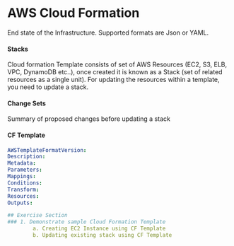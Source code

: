 # AWS Cloud Formation
End state of the Infrastructure. Supported formats are Json or YAML.
#### Stacks
Cloud formation Template consists of set of AWS Resources (EC2, S3, ELB, VPC, DynamoDB etc..), once created it is known as a Stack (set of related resources as a single unit). For updating the resources within a template, you need to update a stack.
#### Change Sets
Summary of proposed changes before updating a stack 
#### CF Template
```yaml
AWSTemplateFormatVersion:
Description:
Metadata:
Parameters:
Mappings:
Conditions:
Transform:
Resources:
Outputs:

## Exercise Section 
### 1. Demonstrate sample Cloud Formation Template
		a. Creating EC2 Instance using CF Template
		b. Updating existing stack using CF Template
	
